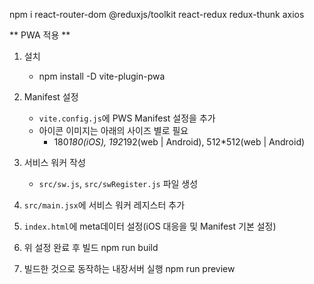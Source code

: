 npm i react-router-dom @reduxjs/toolkit react-redux redux-thunk axios 

** PWA 적용 **
1. 설치
    - npm install -D vite-plugin-pwa

2. Manifest 설정
    - `vite.config.js`에 PWS Manifest 설정을 추가
    - 아이콘 이미지는 아래의 사이즈 별로 필요
        - 180*180(iOS), 192*192(web | Android), 512*512(web | Android)

3. 서비스 워커 작성
    - `src/sw.js`, `src/swRegister.js` 파일 생성

4. `src/main.jsx`에 서비스 워커 레지스터 추가

5. `index.html`에 meta데이터 설정(iOS 대응을 및 Manifest 기본 설정)

6. 위 설정 완료 후 빌드
    npm run build

7. 빌드한 것으로 동작하는 내장서버 실행
    npm run preview
